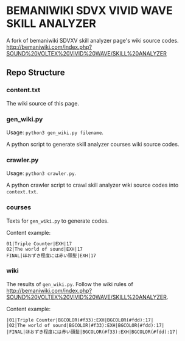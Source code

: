 # BEMANIWIKI SDVX VIVID WAVE SKILL ANALYZER

A fork of bemaniwiki SDVXV skill analyzer page's wiki source codes. http://bemaniwiki.com/index.php?SOUND%20VOLTEX%20VIVID%20WAVE/SKILL%20ANALYZER

## Repo Structure

### content.txt

The wiki source of this page.

### gen_wiki.py

Usage: `python3 gen_wiki.py filename`.

A python script to generate skill analyzer courses wiki source codes.

### crawler.py

Usage: `python3 crawler.py`.

A python crawler script to crawl skill analyzer wiki source codes into `context.txt`.

### courses

Texts for `gen_wiki.py` to generate codes.

Content example:

```
01|Triple Counter|EXH|17
02|The world of sound|EXH|17
FINAL|ほおずき程度には赤い頭髪|EXH|17
```

### wiki

The results of `gen_wiki.py`. Follow the wiki rules of http://bemaniwiki.com/index.php?SOUND%20VOLTEX%20VIVID%20WAVE/SKILL%20ANALYZER.

Content example:

```
|01|Triple Counter|BGCOLOR(#f33):EXH|BGCOLOR(#fdd):17|
|02|The world of sound|BGCOLOR(#f33):EXH|BGCOLOR(#fdd):17|
|FINAL|ほおずき程度には赤い頭髪|BGCOLOR(#f33):EXH|BGCOLOR(#fdd):17|
```

